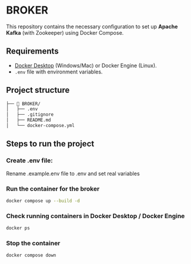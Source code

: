 # BROKER

This repository contains the necessary configuration to set up **Apache Kafka** (with Zookeeper) using Docker Compose.

## Requirements

* [Docker Desktop](https://www.docker.com/products/docker-desktop/) (Windows/Mac) or Docker Engine (Linux).
* `.env` file with environment variables.

## Project structure

```bash
├── 📁 BROKER/
│   ├── .env
│   ├── .gitignore
│   ├── README.md
│   └── docker-compose.yml
```

## Steps to run the project

### Create .env file:

Rename .example.env file to .env and set real variables

### Run the container for the broker

```bash
docker compose up --build -d
```

### Check running containers in Docker Desktop / Docker Engine

```bash
docker ps
```

### Stop the container

```bash
docker compose down
```